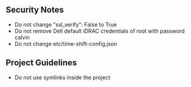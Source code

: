 ## Security Notes
- Do not change "ssl_verify": False to True
- Do not remove Dell default iDRAC credentials of root with password calvin
- Do not change etc/time-shift-config.json

## Project Guidelines
- Do not use symlinks inside the project